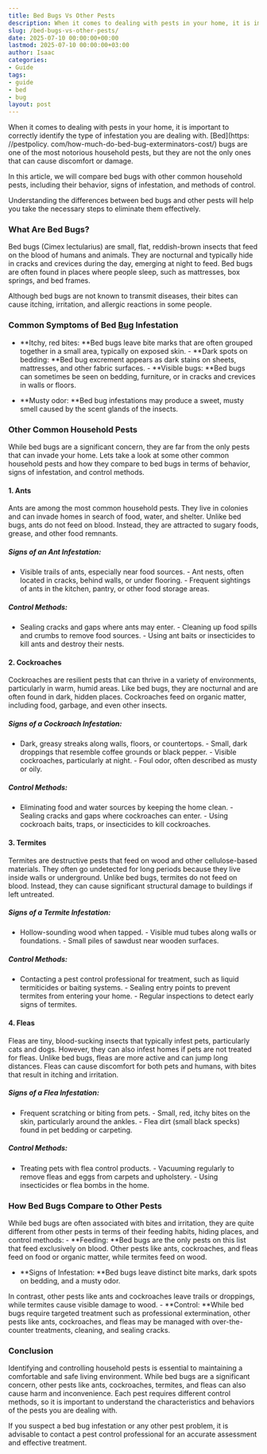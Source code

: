 ```yaml
---
title: Bed Bugs Vs Other Pests
description: When it comes to dealing with pests in your home, it is important to correctly identify the type of infestation you are dealing with.
slug: /bed-bugs-vs-other-pests/
date: 2025-07-10 00:00:00+00:00
lastmod: 2025-07-10 00:00:00+03:00
author: Isaac
categories:
- Guide
tags:
- guide
- bed
- bug
layout: post
---
```


When it comes to dealing with pests in your home, it is important to correctly identify the type of infestation you are dealing with. [Bed](https: //pestpolicy. com/how-much-do-bed-bug-exterminators-cost/) bugs are one of the most notorious household pests, but they are not the only ones that can cause discomfort or damage.

In this article, we will compare bed bugs with other common household pests, including their behavior, signs of infestation, and methods of control.

Understanding the differences between bed bugs and other pests will help you take the necessary steps to eliminate them effectively.

###  What Are Bed Bugs?

Bed bugs (Cimex lectularius) are small, flat, reddish-brown insects that feed on the blood of humans and animals. They are nocturnal and typically hide in cracks and crevices during the day, emerging at night to feed. Bed bugs are often found in places where people sleep, such as mattresses, box springs, and bed frames.

Although bed bugs are not known to transmit diseases, their bites can cause itching, irritation, and allergic reactions in some people.

###  Common Symptoms of Bed [Bug](https://pestpolicy.com/how-to-find-bed-bugs-during-the-day/) Infestation

- **Itchy, red bites: **Bed bugs leave bite marks that are often grouped together in a small area, typically on exposed skin. - **Dark spots on bedding: **Bed bug excrement appears as dark stains on sheets, mattresses, and other fabric surfaces. - **Visible bugs: **Bed bugs can sometimes be seen on bedding, furniture, or in cracks and crevices in walls or floors.

- **Musty odor: **Bed bug infestations may produce a sweet, musty smell caused by the scent glands of the insects.

###  Other Common Household Pests

While bed bugs are a significant concern, they are far from the only pests that can invade your home. Lets take a look at some other common household pests and how they compare to bed bugs in terms of behavior, signs of infestation, and control methods.

####  1. Ants

Ants are among the most common household pests. They live in colonies and can invade homes in search of food, water, and shelter. Unlike bed bugs, ants do not feed on blood. Instead, they are attracted to sugary foods, grease, and other food remnants.

#####  Signs of an Ant Infestation:

- Visible trails of ants, especially near food sources. - Ant nests, often located in cracks, behind walls, or under flooring. - Frequent sightings of ants in the kitchen, pantry, or other food storage areas.

#####  Control Methods:

- Sealing cracks and gaps where ants may enter. - Cleaning up food spills and crumbs to remove food sources. - Using ant baits or insecticides to kill ants and destroy their nests.

####  2. Cockroaches

Cockroaches are resilient pests that can thrive in a variety of environments, particularly in warm, humid areas. Like bed bugs, they are nocturnal and are often found in dark, hidden places. Cockroaches feed on organic matter, including food, garbage, and even other insects.

#####  Signs of a Cockroach Infestation:

- Dark, greasy streaks along walls, floors, or countertops. - Small, dark droppings that resemble coffee grounds or black pepper. - Visible cockroaches, particularly at night. - Foul odor, often described as musty or oily.

#####  Control Methods:

- Eliminating food and water sources by keeping the home clean. - Sealing cracks and gaps where cockroaches can enter. - Using cockroach baits, traps, or insecticides to kill cockroaches.

####  3. Termites

Termites are destructive pests that feed on wood and other cellulose-based materials. They often go undetected for long periods because they live inside walls or underground. Unlike bed bugs, termites do not feed on blood. Instead, they can cause significant structural damage to buildings if left untreated.

#####  Signs of a Termite Infestation:

- Hollow-sounding wood when tapped. - Visible mud tubes along walls or foundations. - Small piles of sawdust near wooden surfaces.

#####  Control Methods:

- Contacting a pest control professional for treatment, such as liquid termiticides or baiting systems. - Sealing entry points to prevent termites from entering your home. - Regular inspections to detect early signs of termites.

####  4. Fleas

Fleas are tiny, blood-sucking insects that typically infest pets, particularly cats and dogs. However, they can also infest homes if pets are not treated for fleas. Unlike bed bugs, fleas are more active and can jump long distances. Fleas can cause discomfort for both pets and humans, with bites that result in itching and irritation.

#####  Signs of a Flea Infestation:

- Frequent scratching or biting from pets. - Small, red, itchy bites on the skin, particularly around the ankles. - Flea dirt (small black specks) found in pet bedding or carpeting.

#####  Control Methods:

- Treating pets with flea control products. - Vacuuming regularly to remove fleas and eggs from carpets and upholstery. - Using insecticides or flea bombs in the home.

###  How Bed Bugs Compare to Other Pests

While bed bugs are often associated with bites and irritation, they are quite different from other pests in terms of their feeding habits, hiding places, and control methods: - **Feeding: **Bed bugs are the only pests on this list that feed exclusively on blood. Other pests like ants, cockroaches, and fleas feed on food or organic matter, while termites feed on wood.

- **Signs of Infestation: **Bed bugs leave distinct bite marks, dark spots on bedding, and a musty odor.

In contrast, other pests like ants and cockroaches leave trails or droppings, while termites cause visible damage to wood. - **Control: **While bed bugs require targeted treatment such as professional extermination, other pests like ants, cockroaches, and fleas may be managed with over-the-counter treatments, cleaning, and sealing cracks.

###  Conclusion

Identifying and controlling household pests is essential to maintaining a comfortable and safe living environment. While bed bugs are a significant concern, other pests like ants, cockroaches, termites, and fleas can also cause harm and inconvenience. Each pest requires different control methods, so it is important to understand the characteristics and behaviors of the pests you are dealing with.

If you suspect a bed bug infestation or any other pest problem, it is advisable to contact a pest control professional for an accurate assessment and effective treatment.
